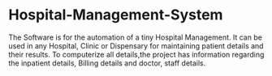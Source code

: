 # Hospital-Management-System
The Software is for the automation of a tiny Hospital Management. 
It can be used in any Hospital, Clinic or Dispensary for maintaining patient details and their results. 
To computerize all details,the project has information regarding the inpatient details, Billing details and doctor, staff details.
